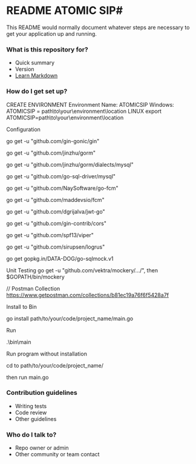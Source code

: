 # README ATOMIC SIP#

This README would normally document whatever steps are necessary to get your application up and running.

### What is this repository for? ###

* Quick summary
* Version
* [Learn Markdown](https://bitbucket.org/tutorials/markdowndemo)

### How do I get set up? ###

CREATE ENVIRONMENT
  Environment Name: ATOMICSIP
  Windows: 
    ATOMICSIP = path\to\your\environment\location
  LINUX
    export ATOMICSIP=path\to\your\environment\location

Configuration

  go get -u "github.com/gin-gonic/gin"

  go get -u "github.com/jinzhu/gorm"

  go get -u "github.com/jinzhu/gorm/dialects/mysql"

  go get -u "github.com/go-sql-driver/mysql"

  go get -u "github.com/NaySoftware/go-fcm"

  go get -u "github.com/maddevsio/fcm"

  go get -u "github.com/dgrijalva/jwt-go"

  go get -u "github.com/gin-contrib/cors"

  go get -u "github.com/spf13/viper"

  go get -u "github.com/sirupsen/logrus"

  go get gopkg.in/DATA-DOG/go-sqlmock.v1

Unit Testing
  go get -u "github.com/vektra/mockery/.../", then $GOPATH/bin/mockery

// Postman Collection 
https://www.getpostman.com/collections/b81ec19a76f6f5428a7f


Install to Bin

go install path/to/your/code/project_name/main.go

Run 

.\bin\main 


Run program without installation

cd to path/to/your/code/project_name/

then run main.go

### Contribution guidelines ###

* Writing tests
* Code review
* Other guidelines

### Who do I talk to? ###

* Repo owner or admin
* Other community or team contact